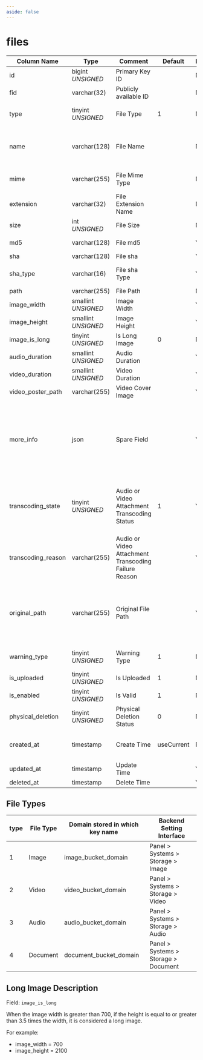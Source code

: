 ```yaml
---
aside: false
---
```


# files

| Column Name | Type | Comment | Default | Null | Remark |
| --- | --- | --- | --- | --- | --- |
| id | bigint *UNSIGNED* | Primary Key ID |  | NO | Auto Increment |
| fid | varchar(32) | Publicly available ID |  | NO | **Unique** |
| type | tinyint *UNSIGNED* | File Type | 1 | NO | 1.Image / 2.Video / 3.Audio / 4.Document |
| name | varchar(128) | File Name |  | NO | Full original name, filename when uploading, including extension |
| mime | varchar(255) | File Mime Type |  | NO | For example: image/jpeg or video/mp4 |
| extension | varchar(32) | File Extension Name |  | NO | For example: jpg or jpeg |
| size | int *UNSIGNED* | File Size |  | NO | Unit Byte |
| md5 | varchar(128) | File md5 |  | YES | File md5 encoding |
| sha | varchar(128) | File sha |  | YES | File sha encoding |
| sha_type | varchar(16) | File sha Type |  | YES | For example, SHA1 or SHA-256 |
| path | varchar(255) | File Path |  | NO | **Relative path** |
| image_width | smallint *UNSIGNED* | Image Width |  | YES | Image file specific: pixels px |
| image_height | smallint *UNSIGNED* | Image Height |  | YES | Image file specific: pixels px |
| image_is_long | tinyint *UNSIGNED* | Is Long Image | 0 | NO | Image file specific<br>0.No / 1.Yes |
| audio_duration | smallint *UNSIGNED* | Audio Duration |  | YES | Unit: seconds, audio file specific |
| video_duration | smallint *UNSIGNED* | Video Duration |  | YES | Unit: seconds, video file specific |
| video_poster_path | varchar(255) | Video Cover Image |  | YES | Video cover image path |
| more_info | json | Spare Field |  | YES | For example, some clients or editors can publish content with tagged images like Xiaohongshu, so the information stored here is tag information |
| transcoding_state | tinyint *UNSIGNED* | Audio or Video Attachment Transcoding Status | 1 | YES | Transcoding status: 1.Pending 2.Transcoding 3.Transcoding Completed 4.Transcoding Failed |
| transcoding_reason | varchar(255) | Audio or Video Attachment Transcoding Failure Reason |  | YES | Transcoding failure reason |
| original_path | varchar(255) | Original File Path |  | YES | **Relative path**<br>If the file involves transcoding, the storage path of the file before transcoding<br>If not, leave empty |
| warning_type | tinyint *UNSIGNED* | Warning Type | 1 | NO | 1.No 2.Nudity 3.Violence 4.Sensitive |
| is_uploaded | tinyint *UNSIGNED* | Is Uploaded | 1 | NO | 0.No / 1.Yes |
| is_enabled | tinyint *UNSIGNED* | Is Valid | 1 | NO | 0.Invalid / 1.Valid |
| physical_deletion | tinyint *UNSIGNED* | Physical Deletion Status | 0 | NO | 0.No / 1.Yes (File physically deleted) |
| created_at | timestamp | Create Time | useCurrent | NO | For example, MySQL defaults to `CURRENT_TIMESTAMP` |
| updated_at | timestamp | Update Time |  | YES |  |
| deleted_at | timestamp | Delete Time |  | YES |  |

## File Types

| type | File Type | Domain stored in which key name | Backend Setting Interface |
| --- | --- | --- | --- |
| 1 | Image | image_bucket_domain | Panel > Systems > Storage > Image |
| 2 | Video | video_bucket_domain | Panel > Systems > Storage > Video |
| 3 | Audio | audio_bucket_domain | Panel > Systems > Storage > Audio |
| 4 | Document | document_bucket_domain | Panel > Systems > Storage > Document |

## Long Image Description

Field: `image_is_long`

When the image width is greater than 700, if the height is equal to or greater than 3.5 times the width, it is considered a long image.

For example:
- image_width = 700
- image_height = 2100
